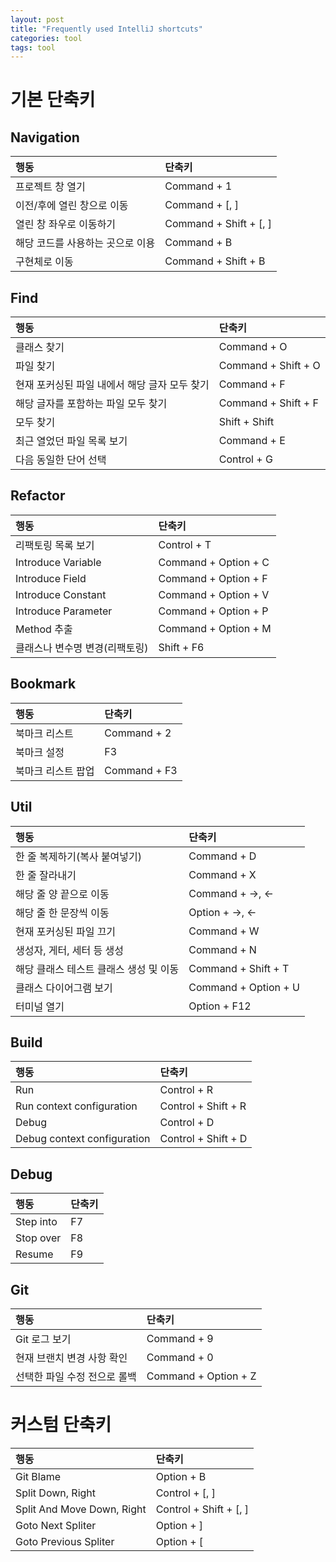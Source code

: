 ```yaml
---
layout: post
title: "Frequently used IntelliJ shortcuts"
categories: tool
tags: tool
---
```


# 기본 단축키

## Navigation

|행동|단축키|
|:--|:--|
|프로젝트 창 열기|Command + 1|
|이전/후에 열린 창으로 이동|Command + [, ]|
|열린 창 좌우로 이동하기|Command + Shift + [, ]|
|해당 코드를 사용하는 곳으로 이용|Command + B|
|구현체로 이동|Command + Shift + B|

## Find

|행동|단축키|
|:--|:--|
|클래스 찾기|Command + O|
|파일 찾기|Command + Shift + O|
|현재 포커싱된 파일 내에서 해당 글자 모두 찾기|Command + F|
|해당 글자를 포함하는 파일 모두 찾기|Command + Shift + F|
|모두 찾기|Shift + Shift|
|최근 열었던 파일 목록 보기|Command + E|
|다음 동일한 단어 선택|Control + G|

## Refactor

|행동|단축키|
|:--|:--|
|리팩토링 목록 보기|Control + T|
|Introduce Variable|Command + Option + C|
|Introduce Field|Command + Option + F|
|Introduce Constant|Command + Option + V|
|Introduce Parameter|Command + Option + P|
|Method 추출|Command + Option + M|
|클래스나 변수명 변경(리팩토링)|Shift + F6|

## Bookmark

|행동|단축키|
|:--|:--|
|북마크 리스트|Command + 2|
|북마크 설정|F3|
|북마크 리스트 팝업|Command + F3|

## Util

|행동|단축키|
|:--|:--|
|한 줄 복제하기(복사 붙여넣기)|Command + D|
|한 줄 잘라내기|Command + X|
|해당 줄 양 끝으로 이동|Command + →, ←|
|해당 줄 한 문장씩 이동|Option + →, ←|
|현재 포커싱된 파일 끄기|Command + W|
|생성자, 게터, 세터 등 생성|Command + N|
|해당 클래스 테스트 클래스 생성 및 이동|Command + Shift + T|
|클래스 다이어그램 보기|Command + Option + U|
|터미널 열기|Option + F12|

## Build

|행동|단축키|
|:--|:--|
|Run|Control + R|
|Run context configuration|Control + Shift + R|
|Debug|Control + D|
|Debug context configuration|Control + Shift + D|

## Debug

|행동|단축키|
|:--|:--|
|Step into|F7|
|Stop over|F8|
|Resume|F9|

## Git

|행동|단축키|
|:--|:--|
|Git 로그 보기|Command + 9|
|현재 브랜치 변경 사항 확인|Command + 0|
|선택한 파일 수정 전으로 롤백|Command + Option + Z|

# 커스텀 단축키

|행동|단축키|
|:--|:--|
|Git Blame|Option + B|
|Split Down, Right|Control + [, ]|
|Split And Move Down, Right|Control + Shift + [, ]|
|Goto Next Spliter|Option + ]|
|Goto Previous Spliter|Option + [|
